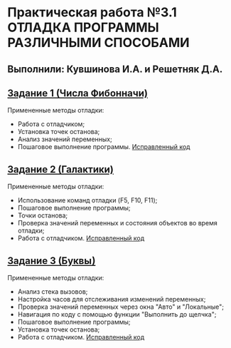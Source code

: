 # Практическая работа №3.1 ОТЛАДКА ПРОГРАММЫ РАЗЛИЧНЫМИ СПОСОБАМИ
## Выполнили: Кувшинова И.А. и Решетняк Д.А.

## [Задание 1 (Числа Фибонначи)](https://learn.microsoft.com/ru-ru/training/modules/dotnet-debug-visual-studio/4-use-visual-studio-debugger)
Примененные методы отладки:
- Работа с отладчиком;
- Установка точек останова;
- Анализ значений переменных;
- Пошаговое выполнение программы.
[Исправленный код](https://github.com/Derikser/422_Kuvshinova_Reshetnyak_pr3_1/blob/Fibonacci/README.md)

## [Задание 2 (Галактики)](https://learn.microsoft.com/ru-ru/visualstudio/debugger/debugging-absolute-beginners?view=vs-2022&source=recommendations&tabs=csharp)
Примененные методы отладки:
- Использование команд отладки (F5, F10, F11);
- Пошаговое выполнение программы;
- Точки останова;
- Проверка значений переменных и состояния объектов во время отладки;
- Работа с отладчиком.
[Исправленный код](https://github.com/Derikser/422_Kuvshinova_Reshetnyak_pr3_1/blob/Galaxes/README.md)

## [Задание 3 (Буквы)](https://learn.microsoft.com/ru-ru/visualstudio/get-started/csharp/tutorial-debugger?toc=%2Fvisualstudio%2Fdebugger%2Ftoc.json&view=vs-2022#create-a-project)
Примененные методы отладки:
- Анализ стека вызовов;
- Настройка часов для отслеживания изменений переменных;
- Проверка значений переменных через окна "Авто" и "Локальные";
- Навигация по коду с помощью функции "Выполнить до щелчка";
- Пошаговое выполнение программы;
- Установка точек останова;
- Работа с отладчиком.
[Исправленный код](https://github.com/Derikser/422_Kuvshinova_Reshetnyak_pr3_1/blob/Letters/README.md)
